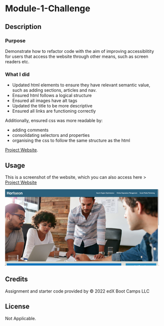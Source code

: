 # Module-1-Challenge

## Description 

### Purpose
Demonstrate how to refactor code with the aim of improving accessiblitity for users that access the website through other means, such as screen readers etc.

### What I did
- Updated html elements to ensure they have relevant semantic value, such as adding sections, articles and nav.
- Ensured html follows a logical structure
- Ensured all images have alt tags
- Updated the title to be more descriptive
- Ensured all links are functioning correctly

Additionally, ensured css was more readable by:
- adding comments
- consolidating selectors and properties
- organising the css to follow the same structure as the html


[Project Website](https://nailahmukhtar.github.io/Module-1-Challenge/).

## Usage 

This is a screenshot of the website, which you can also access here > [Project Website](https://nailahmukhtar.github.io/Module-1-Challenge/)

![project website screenshot](assets/images/horiseon-website-screenshot-top.png)


## Credits

Assignment and starter code provided by © 2022 edX Boot Camps LLC

## License

Not Applicable.


